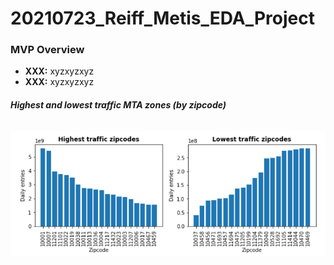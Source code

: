 # 20210723_Reiff_Metis_EDA_Project

### **MVP Overview**
* **XXX:** xyzxyzxyz
* **XXX:** xyzxyzxyz


###### **Highest and lowest traffic MTA zones (by zipcode)**
![high_and_low_volume_zips](https://github.com/reiffs/202107_Reiff_Metis_EDA_Project/blob/main/traffic_by_zip.png)
